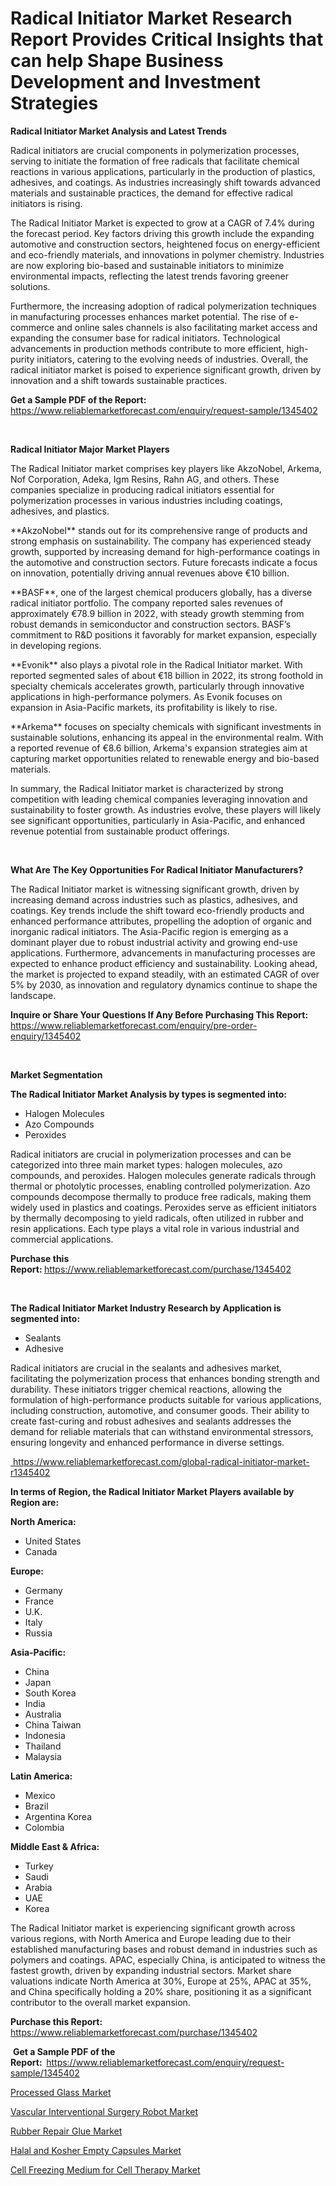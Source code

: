<p><h1>Radical Initiator Market Research Report Provides Critical Insights that can help Shape Business Development and Investment Strategies</h1></p><p><strong>Radical Initiator Market Analysis and Latest Trends</strong></p>
<p><p>Radical initiators are crucial components in polymerization processes, serving to initiate the formation of free radicals that facilitate chemical reactions in various applications, particularly in the production of plastics, adhesives, and coatings. As industries increasingly shift towards advanced materials and sustainable practices, the demand for effective radical initiators is rising.</p><p>The Radical Initiator Market is expected to grow at a CAGR of 7.4% during the forecast period. Key factors driving this growth include the expanding automotive and construction sectors, heightened focus on energy-efficient and eco-friendly materials, and innovations in polymer chemistry. Industries are now exploring bio-based and sustainable initiators to minimize environmental impacts, reflecting the latest trends favoring greener solutions.</p><p>Furthermore, the increasing adoption of radical polymerization techniques in manufacturing processes enhances market potential. The rise of e-commerce and online sales channels is also facilitating market access and expanding the consumer base for radical initiators. Technological advancements in production methods contribute to more efficient, high-purity initiators, catering to the evolving needs of industries. Overall, the radical initiator market is poised to experience significant growth, driven by innovation and a shift towards sustainable practices.</p></p>
<p><strong>Get a Sample PDF of the Report:&nbsp;</strong> <a href="https://www.reliablemarketforecast.com/enquiry/request-sample/1345402?utm_campaign=1134&utm_medium=2&utm_source=Github&utm_content=ia&utm_term=09112024&utm_id=radical-initiator">https://www.reliablemarketforecast.com/enquiry/request-sample/1345402</a></p>
<p>&nbsp;</p>
<p><strong>Radical Initiator Major Market Players</strong></p>
<p><p>The Radical Initiator market comprises key players like AkzoNobel, Arkema, Nof Corporation, Adeka, Igm Resins, Rahn AG, and others. These companies specialize in producing radical initiators essential for polymerization processes in various industries including coatings, adhesives, and plastics.</p><p>**AkzoNobel** stands out for its comprehensive range of products and strong emphasis on sustainability. The company has experienced steady growth, supported by increasing demand for high-performance coatings in the automotive and construction sectors. Future forecasts indicate a focus on innovation, potentially driving annual revenues above €10 billion.</p><p>**BASF**, one of the largest chemical producers globally, has a diverse radical initiator portfolio. The company reported sales revenues of approximately €78.9 billion in 2022, with steady growth stemming from robust demands in semiconductor and construction sectors. BASF’s commitment to R&D positions it favorably for market expansion, especially in developing regions.</p><p>**Evonik** also plays a pivotal role in the Radical Initiator market. With reported segmented sales of about €18 billion in 2022, its strong foothold in specialty chemicals accelerates growth, particularly through innovative applications in high-performance polymers. As Evonik focuses on expansion in Asia-Pacific markets, its profitability is likely to rise.</p><p>**Arkema** focuses on specialty chemicals with significant investments in sustainable solutions, enhancing its appeal in the environmental realm. With a reported revenue of €8.6 billion, Arkema's expansion strategies aim at capturing market opportunities related to renewable energy and bio-based materials.</p><p>In summary, the Radical Initiator market is characterized by strong competition with leading chemical companies leveraging innovation and sustainability to foster growth. As industries evolve, these players will likely see significant opportunities, particularly in Asia-Pacific, and enhanced revenue potential from sustainable product offerings.</p></p>
<p>&nbsp;</p>
<p><strong>What Are The Key Opportunities For Radical Initiator Manufacturers?</strong></p>
<p><p>The Radical Initiator market is witnessing significant growth, driven by increasing demand across industries such as plastics, adhesives, and coatings. Key trends include the shift toward eco-friendly products and enhanced performance attributes, propelling the adoption of organic and inorganic radical initiators. The Asia-Pacific region is emerging as a dominant player due to robust industrial activity and growing end-use applications. Furthermore, advancements in manufacturing processes are expected to enhance product efficiency and sustainability. Looking ahead, the market is projected to expand steadily, with an estimated CAGR of over 5% by 2030, as innovation and regulatory dynamics continue to shape the landscape.</p></p>
<p><strong>Inquire or Share Your Questions If Any Before Purchasing This Report:</strong> <a href="https://www.reliablemarketforecast.com/enquiry/pre-order-enquiry/1345402?utm_campaign=1134&utm_medium=2&utm_source=Github&utm_content=ia&utm_term=09112024&utm_id=radical-initiator">https://www.reliablemarketforecast.com/enquiry/pre-order-enquiry/1345402</a></p>
<p>&nbsp;</p>
<p><strong>Market Segmentation</strong></p>
<p><strong>The Radical Initiator Market Analysis by types is segmented into:</strong></p>
<p><ul><li>Halogen Molecules</li><li>Azo Compounds</li><li>Peroxides</li></ul></p>
<p><p>Radical initiators are crucial in polymerization processes and can be categorized into three main market types: halogen molecules, azo compounds, and peroxides. Halogen molecules generate radicals through thermal or photolytic processes, enabling controlled polymerization. Azo compounds decompose thermally to produce free radicals, making them widely used in plastics and coatings. Peroxides serve as efficient initiators by thermally decomposing to yield radicals, often utilized in rubber and resin applications. Each type plays a vital role in various industrial and commercial applications.</p></p>
<p><strong>Purchase this Report:&nbsp;</strong><a href="https://www.reliablemarketforecast.com/purchase/1345402?utm_campaign=1134&utm_medium=2&utm_source=Github&utm_content=ia&utm_term=09112024&utm_id=radical-initiator">https://www.reliablemarketforecast.com/purchase/1345402</a></p>
<p>&nbsp;</p>
<p><strong>The Radical Initiator Market Industry Research by Application is segmented into:</strong></p>
<p><ul><li>Sealants</li><li>Adhesive</li></ul></p>
<p><p>Radical initiators are crucial in the sealants and adhesives market, facilitating the polymerization process that enhances bonding strength and durability. These initiators trigger chemical reactions, allowing the formulation of high-performance products suitable for various applications, including construction, automotive, and consumer goods. Their ability to create fast-curing and robust adhesives and sealants addresses the demand for reliable materials that can withstand environmental stressors, ensuring longevity and enhanced performance in diverse settings.</p></p>
<p><a href="https://www.reliablemarketforecast.com/global-radical-initiator-market-r1345402?utm_campaign=1134&utm_medium=2&utm_source=Github&utm_content=ia&utm_term=09112024&utm_id=radical-initiator">&nbsp;https://www.reliablemarketforecast.com/global-radical-initiator-market-r1345402</a></p>
<p><strong>In terms of Region, the Radical Initiator Market Players available by Region are:</strong></p>
<p>
    <p> <strong> North America: </strong>
        <ul>
            <li>United States</li>
            <li>Canada</li>
        </ul>
        </p> 
    <p> <strong> Europe: </strong>
        <ul>
            <li>Germany</li>
            <li>France</li>
            <li>U.K.</li>
            <li>Italy</li>
            <li>Russia</li>
        </ul>
        </p> 
    <p> <strong> Asia-Pacific: </strong>
        <ul>
            <li>China</li>
            <li>Japan</li>
            <li>South Korea</li>
            <li>India</li>
            <li>Australia</li>
            <li>China Taiwan</li>
            <li>Indonesia</li>
            <li>Thailand</li>
            <li>Malaysia</li>
        </ul>
        </p> 
    <p> <strong> Latin America: </strong>
        <ul>
            <li>Mexico</li>
            <li>Brazil</li>
            <li>Argentina Korea</li>
            <li>Colombia</li>
        </ul>
        </p> 
    <p> <strong> Middle East & Africa: </strong>
        <ul>
            <li>Turkey</li>
            <li>Saudi</li>
            <li>Arabia</li>
            <li>UAE</li>
            <li>Korea</li>
        </ul>
    </p>
    </p>
<p><p>The Radical Initiator market is experiencing significant growth across various regions, with North America and Europe leading due to their established manufacturing bases and robust demand in industries such as polymers and coatings. APAC, especially China, is anticipated to witness the fastest growth, driven by expanding industrial sectors. Market share valuations indicate North America at 30%, Europe at 25%, APAC at 35%, and China specifically holding a 20% share, positioning it as a significant contributor to the overall market expansion.</p></p>
<p><strong>Purchase this Report: </strong><a href="https://www.reliablemarketforecast.com/purchase/1345402?utm_campaign=1134&utm_medium=2&utm_source=Github&utm_content=ia&utm_term=09112024&utm_id=radical-initiator">https://www.reliablemarketforecast.com/purchase/1345402</a></p>
<p>&nbsp;<strong>Get a Sample PDF of the Report:&nbsp;&nbsp;</strong><a href="https://www.reliablemarketforecast.com/enquiry/request-sample/1345402?utm_campaign=1134&utm_medium=2&utm_source=Github&utm_content=ia&utm_term=09112024&utm_id=radical-initiator">https://www.reliablemarketforecast.com/enquiry/request-sample/1345402</a></p>
<p><strong></strong></p>
<p><p><a href="https://github.com/karolinec5dqui/Market-Research-Report-List-1/blob/main/processed-glass-market.md?utm_campaign=1134&utm_medium=2&utm_source=Github&utm_content=ia&utm_term=09112024&utm_id=radical-initiator">Processed Glass Market</a></p><p><a href="https://issuu.com/reportprime-2/docs/vascular-interventional-surgery-rob_347fddca1f150d?utm_campaign=1134&utm_medium=2&utm_source=Github&utm_content=ia&utm_term=09112024&utm_id=radical-initiator">Vascular Interventional Surgery Robot Market</a></p><p><a href="https://github.com/malika4dt4reta/Market-Research-Report-List-1/blob/main/rubber-repair-glue-market.md?utm_campaign=1134&utm_medium=2&utm_source=Github&utm_content=ia&utm_term=09112024&utm_id=radical-initiator">Rubber Repair Glue Market</a></p><p><a href="https://issuu.com/reportprime-2/docs/halal-and-kosher-empty-capsules-mar_bbc7764c1e29d9?utm_campaign=1134&utm_medium=2&utm_source=Github&utm_content=ia&utm_term=09112024&utm_id=radical-initiator">Halal and Kosher Empty Capsules Market</a></p><p><a href="https://issuu.com/reportprime-2/docs/cell-freezing-medium-for-cell-thera_fb4a0cc6c1c98e?utm_campaign=1134&utm_medium=2&utm_source=Github&utm_content=ia&utm_term=09112024&utm_id=radical-initiator">Cell Freezing Medium for Cell Therapy Market</a></p></p>